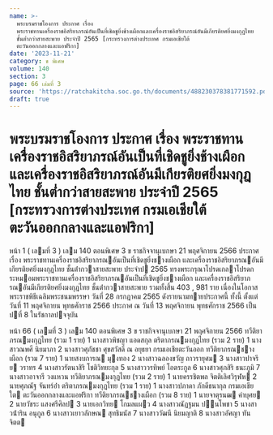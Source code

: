 ```yaml
---
name: >-
  พระบรมราชโองการ ประกาศ เรื่อง
  พระราชทานเครื่องราชอิสริยาภรณ์อันเป็นที่เชิดชูยิ่งช้างเผือกและเครื่องราชอิสริยาภรณ์อันมีเกียรติยศยิ่งมงกุฎไทย
  ชั้นต่ำกว่าสายสะพาย ประจำปี 2565 [กระทรวงการต่างประเทศ กรมเอเชียใต้
  ตะวันออกกลางและแอฟริกา]
date: '2023-11-21'
category: ข พิเศษ
volume: 140
section: 3
page: 66 เล่มที่ 3
source: 'https://ratchakitcha.soc.go.th/documents/488230378381771592.pdf'
draft: true
---
```


# พระบรมราชโองการ ประกาศ เรื่อง พระราชทานเครื่องราชอิสริยาภรณ์อันเป็นที่เชิดชูยิ่งช้างเผือกและเครื่องราชอิสริยาภรณ์อันมีเกียรติยศยิ่งมงกุฎไทย ชั้นต่ำกว่าสายสะพาย ประจำปี 2565 [กระทรวงการต่างประเทศ กรมเอเชียใต้ ตะวันออกกลางและแอฟริกา]

หน้า 1 ( เลมที่ 3 ) เลม 140 ตอนพิเศษ 3 ข ราชกิจจานุเบกษา 21 พฤศจิกายน 2566 ประกาศ เรื่อง พระราชทานเครื่องราชอิสริยาภรณอันเป็นที่เชิดชูยิ่งชางเผือก และเครื่องราชอิสริยาภรณอันมีเกียรติยศยิ่งมงกุฎไทย ชั้นต่ํากวาสายสะพาย ประจําป 2565 ทรงพระกรุณาโปรดเกลาโปรดกระหมอมพระราชทานเครื่องราชอิสริยาภรณอันเป็นที่เชิดชูยิ่งชางเผือก และเครื่องราชอิสริยาภรณอันมีเกียรติยศยิ่งมงกุฎไทย ชั้นต่ํากวาสายสะพาย รวมทั้งสิ้น 403 , 981 ราย เนื่องในโอกาสพระราชพิธีเฉลิมพระชนมพรรษา วันที่ 28 กรกฎาคม 2565 ดังรายนามทายประกาศนี้ ทั้งนี้ ตั้งแต่วันที่ 11 พฤศจิกายน พุทธศักราช 2566 ประกาศ ณ วันที่ 13 พฤศจิกายน พุทธศักราช 2566 เป็นปที่ 8 ในรัชกาลปจจุบัน

หน้า 66 ( เลมที่ 3 ) เลม 140 ตอนพิเศษ 3 ข ราชกิจจานุเบกษา 21 พฤศจิกายน 2566 ทวีติยาภรณมงกุฎไทย (รวม 1 ราย) 1 นางสาวพิชญา แอดสกุล ตริตาภรณมงกุฎไทย (รวม 2 ราย) 1 นางสาวณพศี นิยมาภา 2 นางสาวศุภัชชา ศุขสวัสดิ์ ณ อยุธยา กรมเอเชียตะวันออก ทวีติยาภรณชางเผือก (รวม 7 ราย) 1 นายสงบการณ มุงทอง 2 นางสาวฉลองขวัญ ถาวรายุศม 3 นางสาวปาจรีย วราทร 4 นางสาวรัตนาสิริ โชติวิทยะกุล 5 นางสาววรทิพย์ โอตระกูล 6 นางสาวศุภสิริ ธนะภูมิ 7 นางสาวอาจารี วงแหวน ทวีติยาภรณมงกุฎไทย (รวม 2 ราย) 1 นายครรชิตพล จิตติเลิศวิรุฬห 2 นายศุภณัฐ จันทร์อ่ํา ตริตาภรณมงกุฎไทย (รวม 1 ราย) 1 นางสาวปภาดา ภักดีธนากุล กรมเอเชียใต ตะวันออกกลางและแอฟริกา ทวีติยาภรณชางเผือก (รวม 8 ราย) 1 นายจาตุรนฒ คําบุศย 2 นายวัชระ แสงศรีศิลป 3 นายเอกวิทย โกมลแผว 4 นางสาวณัฏฐมน ปนโพชา 5 นางสาวน้ําริน อนุกูล 6 นางสาวเยาวลักษณ สุทธิมนัส 7 นางสาววัฒนี นิยมญาติ 8 นางสาวอัศญา ทันจิตต
